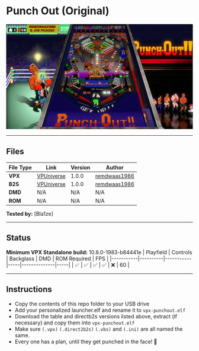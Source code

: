 # Punch Out (Original)

![Table Preview](https://raw.githubusercontent.com/Bla1ze/vpx-images/refs/heads/main/vpx-punchout.jpg)

---

## Files
| File Type | Link | Version | Author | 
|-----------|--------|----------|--------------|
| **VPX** | [VPUniverse](https://vpuniverse.com/files/file/23522-punchout/) | 1.0.0 | [remdwaas1986](https://vpuniverse.com/profile/28048-remdwaas1986/) |
| **B2S** | [VPUniverse](https://vpuniverse.com/files/file/23522-punchout/) | 1.0.0 |[remdwaas1986](https://vpuniverse.com/profile/28048-remdwaas1986/) |
| **DMD** | N/A | N/A | N/A |
| **ROM** | N/A | N/A | N/A |

**Tested by:** [Bla1ze]

---

## Status 
**Minimum VPX Standalone build:** 10.8.0-1983-b84441e
| Playfield | Controls | Backglass | DMD | ROM Required | FPS | 
|-----------|----------|-----------|-----|--------------|-----|
| :white_check_mark: | :white_check_mark: | :white_check_mark: | :white_check_mark: | :x: | 60 |

---

## Instructions

- Copy the contents of this repo folder to your USB drive
- Add your personalized launcher.elf and rename it to `vpx-punchout.elf`
- Download the table and directb2s versions listed above, extract (if necessary) and copy them into `vpx-punchout.elf`
- Make sure `(.vpx)` `(.direct2b2s)` `(.vbs)` and `(.ini)` are all named the same.
- Every one has a plan, until they get punched in the face! 🥊
